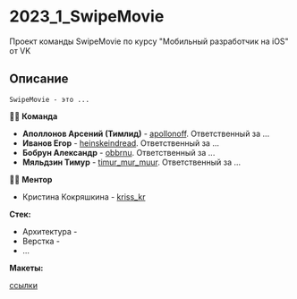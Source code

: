 # 2023_1_SwipeMovie
Проект команды SwipeMovie по курсу "Мобильный разработчик на iOS" от VK

## Описание

```
SwipeMovie - это ...
```


:technologist: **Команда**
- **Аполлонов Арсений (Тимлид)** - [apollonoff](https://t.me/apollonoff). Ответственный за ...
- **Иванов Егор** - [heinskeindread](https://t.me/heinskeindread). Ответственный за ...
- **Бобрун Александр** - [obbrnu](https://t.me/obbrnu). Ответственный за ...
- **Мяльдзин Тимур** - [timur_mur_muur](https://t.me/timur_mur_muur). Ответственный за ...

:woman_teacher: **Ментор**
- Кристина Кокряшкина - [kriss_kr](https://t.me/kriss_kr)

**Стек:**
- Архитектура -
- Верстка - 
- ...

**Макеты:**

[ссылки]()
